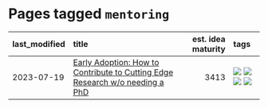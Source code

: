 # Pages tagged `mentoring`

|last_modified|title|est. idea maturity|tags
|:---|:---|---:|:---|
|2023-07-19|[Early Adoption: How to Contribute to Cutting Edge Research w/o needing a PhD](../early_adoption_and_fomo.md)|3413|[![](https://img.shields.io/badge/tag-career_advice-2c91b4)](../tags/career_advice.md) [![](https://img.shields.io/badge/tag-early_adoption-d2ea1b)](../tags/early_adoption.md) [![](https://img.shields.io/badge/tag-mentoring-dce8fa)](../tags/mentoring.md) [![](https://img.shields.io/badge/tag-reddit-82f36e)](../tags/reddit.md)|